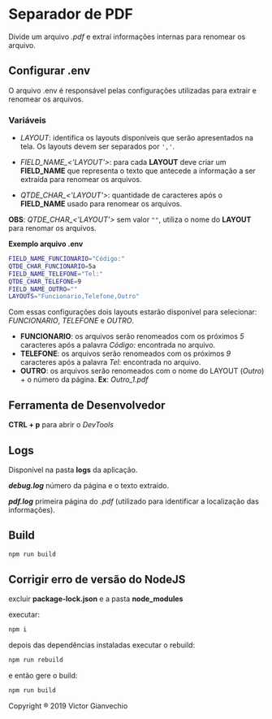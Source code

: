 # Separador de PDF

Divide um arquivo _.pdf_ e extraí informações internas para renomear os arquivo.

## Configurar .env

O arquivo .env é responsável pelas configurações utilizadas para extrair e renomear os arquivos.

### Variáveis

-   _LAYOUT_: identifica os layouts disponíveis que serão apresentados na tela. Os layouts devem ser separados por `','`.

-   *FIELD_NAME_<'LAYOUT'>*: para cada **LAYOUT** deve criar um **FIELD_NAME** que representa o texto que antecede a informação a ser extraída para renomear os arquivos.

-   *QTDE_CHAR_<'LAYOUT'>*: quantidade de caracteres após o **FIELD_NAME** usado para renomear os arquivos.

**OBS**: *QTDE_CHAR_<'LAYOUT'>* sem valor `""`, utiliza o nome do **LAYOUT** para renomar os arquivos.

**Exemplo arquivo .env**

```sh
FIELD_NAME_FUNCIONARIO="Código:"
QTDE_CHAR_FUNCIONARIO=5a
FIELD_NAME_TELEFONE="Tel:"
QTDE_CHAR_TELEFONE=9
FIELD_NAME_OUTRO=""
LAYOUTS="Funcionario,Telefone,Outro"
```

Com essas configurações dois layouts estarão disponível para selecionar: _FUNCIONARIO_, _TELEFONE_ e _OUTRO_.

-   **FUNCIONARIO**: os arquivos serão renomeados com os próximos _5_ caracteres após a palavra _Código:_ encontrada no arquivo.
-   **TELEFONE**: os arquivos serão renomeados com os próximos _9_ caracteres após a palavra _Tel:_ encontrada no arquivo.
-   **OUTRO**: os arquivos serão renomeados com o nome do LAYOUT (_Outro_) + o número da página. **Ex**: _Outro_1.pdf_

## Ferramenta de Desenvolvedor

**CTRL + p** para abrir o _DevTools_

## Logs

Disponível na pasta **logs** da aplicação.

**_debug.log_** número da página e o texto extraído.

**_pdf.log_** primeira página do _.pdf_ (utilizado para identificar a localização das informações).

## Build

```sh
npm run build
```

## Corrigir erro de versão do NodeJS

excluir **package-lock.json** e a pasta **node_modules**

executar:

```sh
npm i
```

depois das dependências instaladas executar o rebuild:

```sh
npm run rebuild
```

e então gere o build:

```sh
npm run build
```

Copyright ® 2019 Victor Gianvechio
